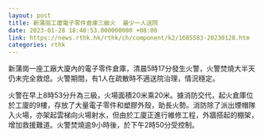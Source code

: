 ```yaml
---
layout: post
title: 新蒲崗工廈電子零件倉庫三級火  最少一人送院
date: 2023-01-28 18:40:53.000000000 +08:00
link: https://news.rthk.hk/rthk/ch/component/k2/1685583-20230128.htm
categories: rthk
---
```


新蒲崗一座工廠大廈內的電子零件倉庫，清晨5時17分發生火警，火警焚燒大半天仍未完全救熄。火警期間，有1人在疏散時不適送院治理，情況穩定。

火警在早上8時53分升為三級，火場面積20米乘20米。據消防交代，起火倉庫位於工廈的9樓，存放了大量電子零件和塑膠外殼，助長火勢。消防除了派出煙帽隊入火場，亦架起雲梯向火場射水，但由於工廈正進行維修工程，外牆搭起的棚架，增加救援難道。火警焚燒逾9小時後，於下午2時50分受控制。
